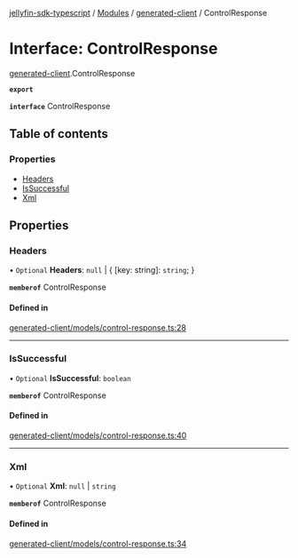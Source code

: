 [jellyfin-sdk-typescript](../README.md) / [Modules](../modules.md) / [generated-client](../modules/generated_client.md) / ControlResponse

# Interface: ControlResponse

[generated-client](../modules/generated_client.md).ControlResponse

**`export`**

**`interface`** ControlResponse

## Table of contents

### Properties

- [Headers](generated_client.ControlResponse.md#headers)
- [IsSuccessful](generated_client.ControlResponse.md#issuccessful)
- [Xml](generated_client.ControlResponse.md#xml)

## Properties

### Headers

• `Optional` **Headers**: ``null`` \| { [key: string]: `string`;  }

**`memberof`** ControlResponse

#### Defined in

[generated-client/models/control-response.ts:28](https://github.com/thornbill/jellyfin-sdk-typescript/blob/c0c5b18/src/generated-client/models/control-response.ts#L28)

___

### IsSuccessful

• `Optional` **IsSuccessful**: `boolean`

**`memberof`** ControlResponse

#### Defined in

[generated-client/models/control-response.ts:40](https://github.com/thornbill/jellyfin-sdk-typescript/blob/c0c5b18/src/generated-client/models/control-response.ts#L40)

___

### Xml

• `Optional` **Xml**: ``null`` \| `string`

**`memberof`** ControlResponse

#### Defined in

[generated-client/models/control-response.ts:34](https://github.com/thornbill/jellyfin-sdk-typescript/blob/c0c5b18/src/generated-client/models/control-response.ts#L34)
